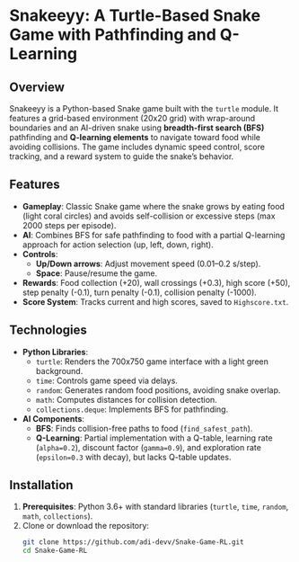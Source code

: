 # Snakeeyy: A Turtle-Based Snake Game with Pathfinding and Q-Learning

## Overview
Snakeeyy is a Python-based Snake game built with the `turtle` module. It features a grid-based environment (20x20 grid) with wrap-around boundaries and an AI-driven snake using **breadth-first search (BFS)** pathfinding and **Q-learning elements** to navigate toward food while avoiding collisions. The game includes dynamic speed control, score tracking, and a reward system to guide the snake’s behavior.

## Features
- **Gameplay**: Classic Snake game where the snake grows by eating food (light coral circles) and avoids self-collision or excessive steps (max 2000 steps per episode).
- **AI**: Combines BFS for safe pathfinding to food with a partial Q-learning approach for action selection (up, left, down, right).
- **Controls**:
  - **Up/Down arrows**: Adjust movement speed (0.01–0.2 s/step).
  - **Space**: Pause/resume the game.
- **Rewards**: Food collection (+20), wall crossings (+0.3), high score (+50), step penalty (-0.1), turn penalty (-0.1), collision penalty (-1000).
- **Score System**: Tracks current and high scores, saved to `Highscore.txt`.

## Technologies
- **Python Libraries**:
  - `turtle`: Renders the 700x750 game interface with a light green background.
  - `time`: Controls game speed via delays.
  - `random`: Generates random food positions, avoiding snake overlap.
  - `math`: Computes distances for collision detection.
  - `collections.deque`: Implements BFS for pathfinding.
- **AI Components**:
  - **BFS**: Finds collision-free paths to food (`find_safest_path`).
  - **Q-Learning**: Partial implementation with a Q-table, learning rate (`alpha=0.2`), discount factor (`gamma=0.9`), and exploration rate (`epsilon=0.3` with decay), but lacks Q-table updates.

## Installation
1. **Prerequisites**: Python 3.6+ with standard libraries (`turtle`, `time`, `random`, `math`, `collections`).
2. Clone or download the repository:
   ```bash
   git clone https://github.com/adi-devv/Snake-Game-RL.git
   cd Snake-Game-RL
